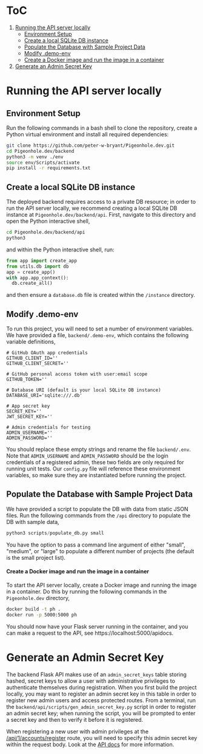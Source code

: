 # ToC
1. 	[Running the API server locally](#Running-the-API-server-locally)
	- [Environment Setup](#environment-setup)
	- [Create a local SQLite DB instance](#Create-a-local-SQLite-DB-instance)
	- [Populate the Database with Sample Project Data](#Populate-the-Database-with-Sample-Project-Data)
	- [Modify .demo-env](#Modify-demo-env) 
	- [Create a Docker image and run the image in a container](#Create-a-Docker-image-and-run-the-image-in-a-container)
2. [Generate an Admin Secret Key](#Generate-an-Admin-Secret-Key)

# Running the API server locally

## Environment Setup
Run the following commands in a bash shell to clone the repository, create a Python virtual environment and install all required dependencies:
```bash
git clone https://github.com/peter-w-bryant/Pigeonhole.dev.git
cd Pigeonhole.dev/backend
python3 -m venv ./env
source env/Scripts/activate
pip install -r requirements.txt
```
## Create a local SQLite DB instance
The deployed backend requires access to a private DB resource; in order to run the API server locally, we recommend creating a local SQLite DB instance at ```Pigeonhole.dev/backend/api```. First, navigate to this directory and open the Python interactive shell,
```bash
cd Pigeonhole.dev/backend/api
python3
```
and within the Python interactive shell, run:
```python
from app import create_app
from utils.db import db
app = create_app()
with app.app_context():
  db.create_all()
```
and then ensure a `database.db` file is created within the `/instance` directory.
## Modify .demo-env
To run this project, you will need to set a number of environment variables. We have provided a file, ```backend/.demo-env```, which contains the following variable definitions,
```
# GitHub OAuth app credentials
GITHUB_CLIENT_ID=''
GITHUB_CLIENT_SECRET=''

# GitHub personal access token with user:email scope
GITHUB_TOKEN=''

# Database URI (default is your local SQLite DB instance)
DATABASE_URI='sqlite:///.db'

# App secret key
SECRET_KEY=''
JWT_SECRET_KEY=''

# Admin credentials for testing
ADMIN_USERNAME=''
ADMIN_PASSWORD=''
```

You should replace these empty strings and rename the file `backend/.env`. Note that `ADMIN_USERNAME` and `ADMIN_PASSWORD` should be the login credentials of a registered admin, these two fields are only required for running unit tests. Our `config.py` file will reference these environment variables, so make sure they are instantiated before running the project.
## Populate the Database with Sample Project Data
We have provided a script to populate the DB with data from static JSON files. Run the following commands from the ```/api``` directory to populate the DB with sample data,

```python
python3 scripts/populate_db.py small
```
You have the option to pass a command line argument of either "small", "medium",  or "large" to populate a different number of projects (the default is the small project list).
#### Create a Docker image and run the image in a container
To start the API server locally, create a Docker image and running the image in a container. Do this by running the following commands in the `Pigeonhole.dev` directory,

```bash
docker build -t ph .
docker run -p 5000:5000 ph
```
You should now have your Flask server running in the container, and you can make a request to the API, see https://localhost:5000/apidocs.

# Generate an Admin Secret Key
The backend Flask API makes use of an `admin_secret_keys` table storing hashed, secret keys to allow a user with administrative privileges to authenticate themselves during registration. When you first build the project locally, you may want to register an admin secret key in this table in order to register new admin users and access protected routes.  From a terminal, run the `backend/api/scripts/gen_admin_secret_key.py` script in order to register an admin secret key; when running the script, you will be prompted to enter a secret key and then to verify it before it is registered.

When registering a new user with admin privileges at the [/api/1/accounts/register](https://app.swaggerhub.com/apis/peter-w-bryant/pigeonhole_api/0.0.1#/Accounts/post_api_1_accounts_register) route, you will need to specify this admin secret key within the request body. Look at the [API docs](https://app.swaggerhub.com/apis/peter-w-bryant/pigeonhole_api) for more information.
